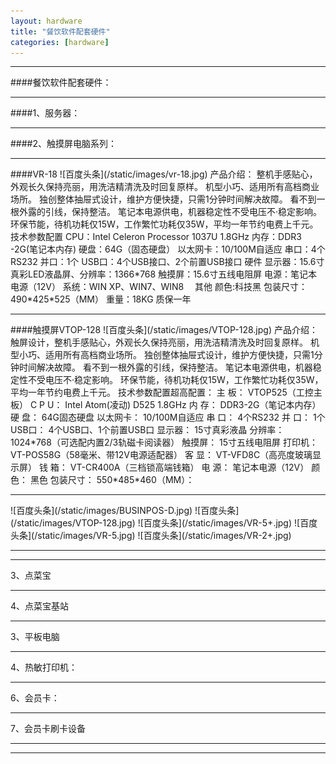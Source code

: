 ```yaml
---
layout: hardware
title: "餐饮软件配套硬件"
categories: [hardware]
---
```

<hr/>
####餐饮软件配套硬件：
<hr/>
####1、服务器：
<hr/>
####2、触摸屏电脑系列：
<hr/>
####VR-18
![百度头条](/static/images/vr-18.jpg)
产品介绍：
整机手感贴心，外观长久保持亮丽，用洗洁精清洗及时回复原样。
机型小巧、适用所有高档商业场所。
独创整体抽屉式设计，维护方便快捷，只需1分钟时间解决故障。
看不到一根外露的引线，保持整洁。
笔记本电源供电，机器稳定性不受电压不·稳定影响。
环保节能，待机功耗仅15W，工作繁忙功耗仅35W，平均一年节约电费上千元。
技术参数配置
CPU：Intel  Celeron  Processor  1037U  1.8GHz
内存：DDR3 -2G(笔记本内存)
硬盘：64G（固态硬盘）
以太网卡：10/100M自适应
串口：4个RS232
并口：1个
USB口：4个USB接口、2个前置USB接口
硬件
显示器：15.6寸真彩LED液晶屏、分辨率：1366*768
触摸屏：15.6寸五线电阻屏
电源：笔记本电源（12V）
系统：WIN XP、WIN7、WIN8　
其他
颜色:科技黑
包装尺寸：490*425*525（MM）
重量：18KG
质保一年
<hr/>
####触摸屏VTOP-128
![百度头条](/static/images/VTOP-128.jpg)
产品介绍：
触屏设计，整机手感贴心，外观长久保持亮丽，用洗洁精清洗及时回复原样。
机型小巧、适用所有高档商业场所。
独创整体抽屉式设计，维护方便快捷，只需1分钟时间解决故障。
看不到一根外露的引线，保持整洁。
笔记本电源供电，机器稳定性不受电压不·稳定影响。
环保节能，待机功耗仅15W，工作繁忙功耗仅35W，平均一年节约电费上千元。
技术参数配置超高配置：
主 板：        VTOP525（工控主板）
C P U：        Intel Atom(凌动) D525  1.8GHz
内 存：        DDR3-2G（笔记本内存）
硬 盘：         64G固态硬盘
以太网卡：   10/100M自适应
串 口：        4个RS232
并 口：        1个
USB口：      4个USB口、1个前置USB口
显示器：      15寸真彩液晶  分辨率：1024*768（可选配内置2/3轨磁卡阅读器）
触摸屏：       15寸五线电阻屏
打印机：       VT-POS58G（58毫米、带12V电源适配器）
客 显：        VT-VFD8C（高亮度玻璃显示屏）
钱 箱：        VT-CR400A（三档锁高端钱箱）
电 源：        笔记本电源（12V）
颜 色：        黑色
包装尺寸：    550*485*460（MM）：
<hr/>
![百度头条](/static/images/BUSINPOS-D.jpg)
![百度头条](/static/images/VTOP-128.jpg)
![百度头条](/static/images/VR-5+.jpg)
![百度头条](/static/images/VR-5.jpg)
![百度头条](/static/images/VR-2+.jpg)
<hr/>
<hr/>
3、点菜宝
<hr/>
4、点菜宝基站
<hr/>
3、平板电脑
<hr/>
4、热敏打印机：
<hr/
5、UPS不间断电源：
<hr/>
6、会员卡：
<hr/>
7、会员卡刷卡设备
<hr/>
<hr/>

